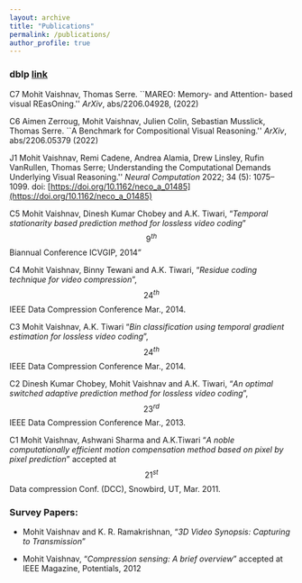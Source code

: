 ```yaml
---
layout: archive
title: "Publications"
permalink: /publications/
author_profile: true
---
```


### dblp [link](https://dblp.uni-trier.de/pers/hd/v/Vaishnav:Mohit)


C7 Mohit Vaishnav, Thomas Serre. ``MAREO: Memory- and Attention- based visual REasOning.'' *ArXiv*, abs/2206.04928, (2022)

C6 Aimen Zerroug, Mohit Vaishnav, Julien Colin, Sebastian Musslick, Thomas Serre. ``A Benchmark for Compositional Visual Reasoning.'' *ArXiv*, abs/2206.05379 (2022)

J1 Mohit Vaishnav, Remi Cadene, Andrea Alamia, Drew Linsley, Rufin VanRullen, Thomas Serre; Understanding the Computational Demands Underlying Visual Reasoning.'' *Neural Computation* 2022; 34 (5): 1075–1099. doi: [https://doi.org/10.1162/neco_a_01485](https://doi.org/10.1162/neco_a_01485)

C5 Mohit Vaishnav, Dinesh Kumar Chobey and A.K. Tiwari, “*Temporal 	stationarity based prediction method for lossless video coding*” $$9^{th}$$ Biannual Conference ICVGIP, 2014”


C4 Mohit Vaishnav, Binny Tewani and A.K. Tiwari, “*Residue 	 coding technique for video compression*”, $$24^{th}$$ 	IEEE Data Compression Conference Mar., 2014.


C3 Mohit  Vaishnav, A.K. Tiwari “*Bin 	classification using temporal gradient estimation for lossless 	video coding*”, 	$$24^{th}$$ 	 IEEE Data Compression Conference Mar., 2014.


C2 Dinesh Kumar Chobey, Mohit Vaishnav and A.K. Tiwari, “*An 	optimal switched adaptive prediction method for lossless video 	coding*”, 	$$23^{rd}$$ 	 IEEE Data Compression Conference Mar., 2013.


C1 Mohit  Vaishnav, Ashwani Sharma and A.K.Tiwari “*A noble computationally efficient motion compensation method based 	on pixel by pixel prediction*” accepted at $$21^{st}$$  Data compression Conf. (DCC), Snowbird, UT, Mar. 2011.


### Survey Papers:

* Mohit Vaishnav and K. R. Ramakrishnan, “*3D Video Synopsis: Capturing to Transmission*”

* Mohit Vaishnav, “*Compression sensing: A brief overview*” accepted at IEEE Magazine, Potentials, 2012
